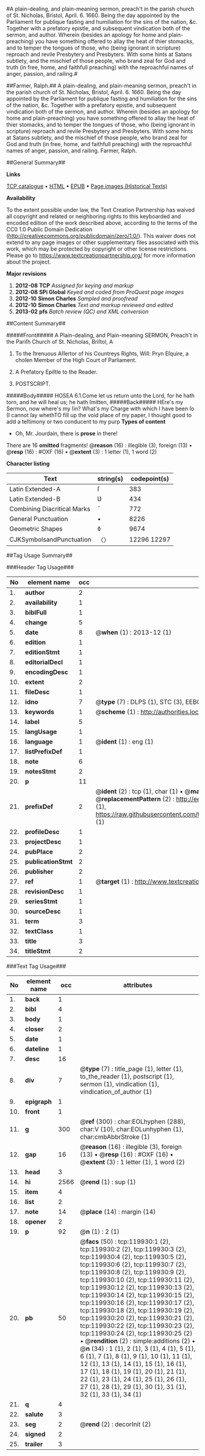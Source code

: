 #A plain-dealing, and plain-meaning sermon, preach't in the parish church of St. Nicholas, Bristol, April. 6. 1660. Being the day appointed by the Parliament for publique fasting and humiliation for the sins of the nation, &c. Together with a prefatory epistle, and subsequent vindication both of the sermon, and author. Wherein (besides an apology for home and plain-preaching) you have something offered to allay the heat of thier stomacks, and to temper the tongues of those, who (being ignorant in scripture) reproach and revile Presbytery and Presbyters. With some hints at Satans subtlety, and the mischief of those people, who brand zeal for God and truth (in free, home, and faithfull preaching) with the reproachful names of anger, passion, and railing.#

##Farmer, Ralph.##
A plain-dealing, and plain-meaning sermon, preach't in the parish church of St. Nicholas, Bristol, April. 6. 1660. Being the day appointed by the Parliament for publique fasting and humiliation for the sins of the nation, &c. Together with a prefatory epistle, and subsequent vindication both of the sermon, and author. Wherein (besides an apology for home and plain-preaching) you have something offered to allay the heat of thier stomacks, and to temper the tongues of those, who (being ignorant in scripture) reproach and revile Presbytery and Presbyters. With some hints at Satans subtlety, and the mischief of those people, who brand zeal for God and truth (in free, home, and faithfull preaching) with the reproachful names of anger, passion, and railing.
Farmer, Ralph.

##General Summary##

**Links**

[TCP catalogue](http://www.ota.ox.ac.uk/tcp/)  • 
[HTML](http://tei.it.ox.ac.uk/tcp/Texts-HTML/free/A85/A85121.html)  • 
[EPUB](http://tei.it.ox.ac.uk/tcp/Texts-EPUB/free/A85/A85121.epub) • 
[Page images (Historical Texts)](https://historicaltexts.jisc.ac.uk/eebo-99867611e)

**Availability**

To the extent possible under law, the Text Creation Partnership has waived all copyright and related or neighboring rights to this keyboarded and encoded edition of the work described above, according to the terms of the CC0 1.0 Public Domain Dedication (http://creativecommons.org/publicdomain/zero/1.0/). This waiver does not extend to any page images or other supplementary files associated with this work, which may be protected by copyright or other license restrictions. Please go to https://www.textcreationpartnership.org/ for more information about the project.

**Major revisions**

1. __2012-08__ __TCP__ *Assigned for keying and markup*
1. __2012-08__ __SPi Global__ *Keyed and coded from ProQuest page images*
1. __2012-10__ __Simon Charles__ *Sampled and proofread*
1. __2012-10__ __Simon Charles__ *Text and markup reviewed and edited*
1. __2013-02__ __pfs__ *Batch review (QC) and XML conversion*

##Content Summary##

#####Front#####
A Plain-dealing, and Plain-meaning SERMON, Preach't in the Pariſh Church of St. Nicholas, Briſtol, A
1. To the ſtrenuous Aſſertor of his Countreys Rights, Will: Pryn Eſquire, a choſen Member of the High Court of Parliament.

1. A Prefatory Epiſtle to the Reader.

1. POSTSCRIPT.

#####Body#####
HOSEA 6.1.Come let us return unto the Lord, for he hath torn, and he will heal us; he hath ſmitten, 
#####Back#####
HEre's my Sermon, now where's my ſin? What's my Charge with which I have been ſo (I cannot ſay whethTO fill up the void place of my paper, I thought good to add a teſtimony or two conducent to my purp
**Types of content**

  * Oh, Mr. Jourdain, there is **prose** in there!

There are 16 **omitted** fragments! 
 @__reason__ (16) : illegible (3), foreign (13)  •  @__resp__ (16) : #OXF (16)  •  @__extent__ (3) : 1 letter (1), 1 word (2)

**Character listing**


|Text|string(s)|codepoint(s)|
|---|---|---|
|Latin Extended-A|ſ|383|
|Latin Extended-B|Ʋ|434|
|Combining             Diacritical Marks|̄|772|
|General Punctuation|•|8226|
|Geometric Shapes|◊|9674|
|CJKSymbolsandPunctuation|〈〉|12296 12297|

##Tag Usage Summary##

###Header Tag Usage###

|No|element name|occ|attributes|
|---|---|---|---|
|1.|__author__|2||
|2.|__availability__|1||
|3.|__biblFull__|1||
|4.|__change__|5||
|5.|__date__|8| @__when__ (1) : 2013-12 (1)|
|6.|__edition__|1||
|7.|__editionStmt__|1||
|8.|__editorialDecl__|1||
|9.|__encodingDesc__|1||
|10.|__extent__|2||
|11.|__fileDesc__|1||
|12.|__idno__|7| @__type__ (7) : DLPS (1), STC (3), EEBO-CITATION (1), PROQUEST (1), VID (1)|
|13.|__keywords__|1| @__scheme__ (1) : http://authorities.loc.gov/ (1)|
|14.|__label__|5||
|15.|__langUsage__|1||
|16.|__language__|1| @__ident__ (1) : eng (1)|
|17.|__listPrefixDef__|1||
|18.|__note__|6||
|19.|__notesStmt__|2||
|20.|__p__|11||
|21.|__prefixDef__|2| @__ident__ (2) : tcp (1), char (1)  •  @__matchPattern__ (2) : ([0-9\-]+):([0-9IVX]+) (1), (.+) (1)  •  @__replacementPattern__ (2) : http://eebo.chadwyck.com/downloadtiff?vid=$1&page=$2 (1), https://raw.githubusercontent.com/textcreationpartnership/Texts/master/tcpchars.xml#$1 (1)|
|22.|__profileDesc__|1||
|23.|__projectDesc__|1||
|24.|__pubPlace__|2||
|25.|__publicationStmt__|2||
|26.|__publisher__|2||
|27.|__ref__|1| @__target__ (1) : http://www.textcreationpartnership.org/docs/. (1)|
|28.|__revisionDesc__|1||
|29.|__seriesStmt__|1||
|30.|__sourceDesc__|1||
|31.|__term__|3||
|32.|__textClass__|1||
|33.|__title__|3||
|34.|__titleStmt__|2||


###Text Tag Usage###

|No|element name|occ|attributes|
|---|---|---|---|
|1.|__back__|1||
|2.|__bibl__|4||
|3.|__body__|1||
|4.|__closer__|2||
|5.|__date__|1||
|6.|__dateline__|1||
|7.|__desc__|16||
|8.|__div__|7| @__type__ (7) : title_page (1), letter (1), to_the_reader (1), postscript (1), sermon (1), vindication (1), vindication_of_author (1)|
|9.|__epigraph__|1||
|10.|__front__|1||
|11.|__g__|300| @__ref__ (300) : char:EOLhyphen (288), char:V (10), char:EOLunhyphen (1), char:cmbAbbrStroke (1)|
|12.|__gap__|16| @__reason__ (16) : illegible (3), foreign (13)  •  @__resp__ (16) : #OXF (16)  •  @__extent__ (3) : 1 letter (1), 1 word (2)|
|13.|__head__|3||
|14.|__hi__|2566| @__rend__ (1) : sup (1)|
|15.|__item__|4||
|16.|__list__|2||
|17.|__note__|14| @__place__ (14) : margin (14)|
|18.|__opener__|2||
|19.|__p__|92| @__n__ (1) : 2 (1)|
|20.|__pb__|50| @__facs__ (50) : tcp:119930:1 (2), tcp:119930:2 (2), tcp:119930:3 (2), tcp:119930:4 (2), tcp:119930:5 (2), tcp:119930:6 (2), tcp:119930:7 (2), tcp:119930:8 (2), tcp:119930:9 (2), tcp:119930:10 (2), tcp:119930:11 (2), tcp:119930:12 (2), tcp:119930:13 (2), tcp:119930:14 (2), tcp:119930:15 (2), tcp:119930:16 (2), tcp:119930:17 (2), tcp:119930:18 (2), tcp:119930:19 (2), tcp:119930:20 (2), tcp:119930:21 (2), tcp:119930:22 (2), tcp:119930:23 (2), tcp:119930:24 (2), tcp:119930:25 (2)  •  @__rendition__ (2) : simple:additions (2)  •  @__n__ (34) : 1 (1), 2 (1), 3 (1), 4 (1), 5 (1), 6 (1), 7 (1), 8 (1), 9 (1), 10 (1), 11 (1), 12 (1), 13 (1), 14 (1), 15 (1), 16 (1), 17 (1), 18 (1), 19 (1), 20 (1), 21 (1), 22 (1), 23 (1), 24 (1), 25 (1), 26 (1), 27 (1), 28 (1), 29 (1), 30 (1), 31 (1), 32 (1), 33 (1), 34 (1)|
|21.|__q__|4||
|22.|__salute__|3||
|23.|__seg__|2| @__rend__ (2) : decorInit (2)|
|24.|__signed__|2||
|25.|__trailer__|3||
